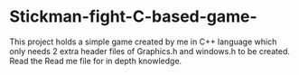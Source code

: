 # Stickman-fight-C-based-game-
This project holds a simple game created by me in C++ language which only needs 2 extra header files of Graphics.h and windows.h to be created. Read the Read me file for in depth knowledge.
